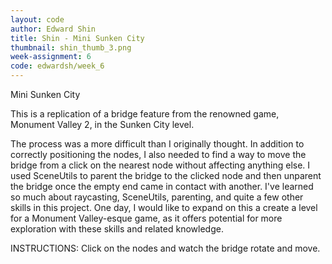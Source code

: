 ```yaml
---
layout: code
author: Edward Shin
title: Shin - Mini Sunken City
thumbnail: shin_thumb_3.png
week-assignment: 6
code: edwardsh/week_6
---
```


Mini Sunken City

This is a replication of a bridge feature from the renowned game, Monument Valley 2, in the Sunken City level.

The process was a more difficult than I originally thought. In addition to correctly positioning the nodes, I also needed to find a way to move the bridge from a click on the nearest node without affecting anything else. I used SceneUtils to parent the bridge to the clicked node and then unparent the bridge once the empty end came in contact with another. I've learned so much about raycasting, SceneUtils, parenting, and quite a few other skills in this project. One day, I would like to expand on this a create a level for a Monument Valley-esque game, as it offers potential for more exploration with these skills and related knowledge.

INSTRUCTIONS: Click on the nodes and watch the bridge rotate and move.
